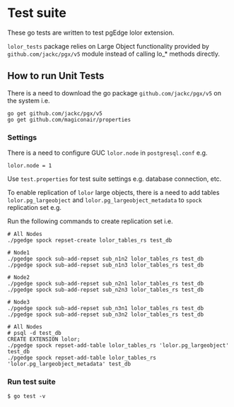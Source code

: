 # Test suite

These go tests are written to test pgEdge lolor extension.

`lolor_tests` package relies on Large Object functionality provided
by `github.com/jackc/pgx/v5` module instead of calling lo_* methods directly.

## How to run Unit Tests

There is a need to download the go package `github.com/jackc/pgx/v5` on the
system i.e.

```
go get github.com/jackc/pgx/v5
go get github.com/magiconair/properties
```

### Settings 

There is a need to configure GUC `lolor.node` in `postgresql.conf` e.g.
```
lolor.node = 1
```

Use `test.properties` for test suite settings e.g. database connection, etc.

To enable replication of `lolor` large objects, there is a need to add tables
`lolor.pg_largeobject` and `lolor.pg_largeobject_metadata` to `spock`
replication set e.g.

Run the following commands to create replication set i.e.
```
# All Nodes
./pgedge spock repset-create lolor_tables_rs test_db

# Node1
./pgedge spock sub-add-repset sub_n1n2 lolor_tables_rs test_db
./pgedge spock sub-add-repset sub_n1n3 lolor_tables_rs test_db

# Node2
./pgedge spock sub-add-repset sub_n2n1 lolor_tables_rs test_db
./pgedge spock sub-add-repset sub_n2n3 lolor_tables_rs test_db

# Node3
./pgedge spock sub-add-repset sub_n3n1 lolor_tables_rs test_db
./pgedge spock sub-add-repset sub_n3n2 lolor_tables_rs test_db

# All Nodes
# psql -d test_db
CREATE EXTENSION lolor;
./pgedge spock repset-add-table lolor_tables_rs 'lolor.pg_largeobject' test_db
./pgedge spock repset-add-table lolor_tables_rs 'lolor.pg_largeobject_metadata' test_db
```

### Run test suite

```
$ go test -v
```
